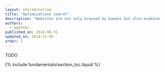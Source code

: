 ```yaml
---
layout: shared/narrow
title: "Optimizations search"
description: "Websites are not only browsed by humans but also examined by crawlers. Learn how to get your website better control over a remote site appearance."
authors:
  - agektmr
published_on: 2014-08-31
updated_on: 2014-11-05
order: 1
---
```


TODO

{% include fundamentals/section_toc.liquid %}
